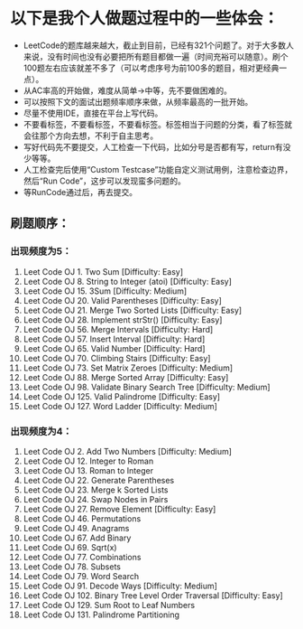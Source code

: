  
# 以下是我个人做题过程中的一些体会： 
- LeetCode的题库越来越大，截止到目前，已经有321个问题了。对于大多数人来说，没有时间也没有必要把所有题目都做一遍（时间充裕可以随意）。刷个100题左右应该就差不多了（可以考虑序号为前100多的题目，相对更经典一点）。 
- 从AC率高的开始做，难度从简单->中等，先不要做困难的。 
- 可以按照下文的面试出题频率顺序来做，从频率最高的一批开始。 
- 尽量不使用IDE，直接在平台上写代码。 
- 不要看标签，不要看标签，不要看标签。标签相当于问题的分类，看了标签就会往那个方向去想，不利于自主思考。 
- 写好代码先不要提交，人工检查一下代码，比如分号是否都有写，return有没少等等。 
- 人工检查完后使用“Custom Testcase”功能自定义测试用例，注意检查边界，然后“Run Code”，这步可以发现蛮多问题的。 
- 等RunCode通过后，再去提交。

## 刷题顺序： 
### 出现频度为5： 
1. Leet Code OJ 1. Two Sum [Difficulty: Easy] 
2. Leet Code OJ 8. String to Integer (atoi) [Difficulty: Easy] 
3. Leet Code OJ 15. 3Sum [Difficulty: Medium] 
4. Leet Code OJ 20. Valid Parentheses [Difficulty: Easy] 
5. Leet Code OJ 21. Merge Two Sorted Lists [Difficulty: Easy] 
6. Leet Code OJ 28. Implement strStr() [Difficulty: Easy] 
7. Leet Code OJ 56. Merge Intervals [Difficulty: Hard] 
8. Leet Code OJ 57. Insert Interval [Difficulty: Hard] 
9. Leet Code OJ 65. Valid Number [Difficulty: Hard] 
10. Leet Code OJ 70. Climbing Stairs [Difficulty: Easy] 
11. Leet Code OJ 73. Set Matrix Zeroes [Difficulty: Medium] 
12. Leet Code OJ 88. Merge Sorted Array [Difficulty: Easy] 
13. Leet Code OJ 98. Validate Binary Search Tree [Difficulty: Medium] 
14. Leet Code OJ 125. Valid Palindrome [Difficulty: Easy] 
15. Leet Code OJ 127. Word Ladder [Difficulty: Medium]

### 出现频度为4： 
1. Leet Code OJ 2. Add Two Numbers [Difficulty: Medium] 
2. Leet Code OJ 12. Integer to Roman 
3. Leet Code OJ 13. Roman to Integer 
4. Leet Code OJ 22. Generate Parentheses 
5. Leet Code OJ 23. Merge k Sorted Lists 
6. Leet Code OJ 24. Swap Nodes in Pairs 
7. Leet Code OJ 27. Remove Element [Difficulty: Easy] 
8. Leet Code OJ 46. Permutations 
9. Leet Code OJ 49. Anagrams 
10. Leet Code OJ 67. Add Binary 
11. Leet Code OJ 69. Sqrt(x) 
12. Leet Code OJ 77. Combinations 
13. Leet Code OJ 78. Subsets 
14. Leet Code OJ 79. Word Search 
15. Leet Code OJ 91. Decode Ways [Difficulty: Medium] 
16. Leet Code OJ 102. Binary Tree Level Order Traversal [Difficulty: Easy] 
17. Leet Code OJ 129. Sum Root to Leaf Numbers 
18. Leet Code OJ 131.   Palindrome Partitioning 